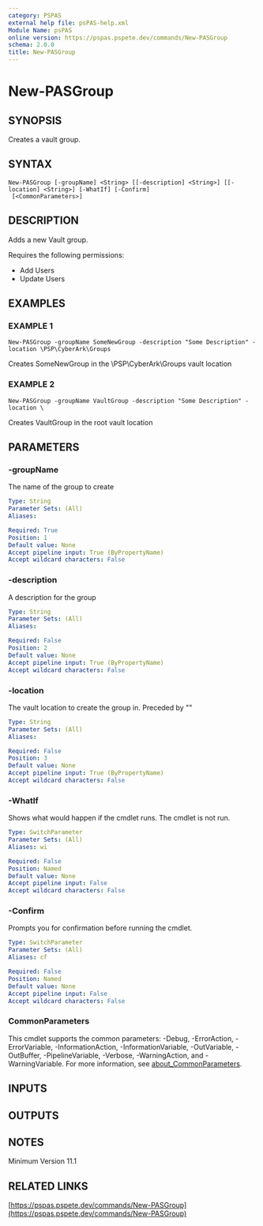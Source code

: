 ```yaml
---
category: PSPAS
external help file: psPAS-help.xml
Module Name: psPAS
online version: https://pspas.pspete.dev/commands/New-PASGroup
schema: 2.0.0
title: New-PASGroup
---
```


# New-PASGroup

## SYNOPSIS
Creates a vault group.

## SYNTAX

```
New-PASGroup [-groupName] <String> [[-description] <String>] [[-location] <String>] [-WhatIf] [-Confirm]
 [<CommonParameters>]
```

## DESCRIPTION
Adds a new Vault group.

Requires the following permissions:
- Add Users
- Update Users

## EXAMPLES

### EXAMPLE 1
```
New-PASGroup -groupName SomeNewGroup -description "Some Description" -location \PSP\CyberArk\Groups
```

Creates SomeNewGroup in the \PSP\CyberArk\Groups vault location

### EXAMPLE 2
```
New-PASGroup -groupName VaultGroup -description "Some Description" -location \
```

Creates VaultGroup in the root vault location

## PARAMETERS

### -groupName
The name of the group to create

```yaml
Type: String
Parameter Sets: (All)
Aliases:

Required: True
Position: 1
Default value: None
Accept pipeline input: True (ByPropertyName)
Accept wildcard characters: False
```

### -description
A description for the group

```yaml
Type: String
Parameter Sets: (All)
Aliases:

Required: False
Position: 2
Default value: None
Accept pipeline input: True (ByPropertyName)
Accept wildcard characters: False
```

### -location
The vault location to create the group in.
Preceded by "\"

```yaml
Type: String
Parameter Sets: (All)
Aliases:

Required: False
Position: 3
Default value: None
Accept pipeline input: True (ByPropertyName)
Accept wildcard characters: False
```

### -WhatIf
Shows what would happen if the cmdlet runs.
The cmdlet is not run.

```yaml
Type: SwitchParameter
Parameter Sets: (All)
Aliases: wi

Required: False
Position: Named
Default value: None
Accept pipeline input: False
Accept wildcard characters: False
```

### -Confirm
Prompts you for confirmation before running the cmdlet.

```yaml
Type: SwitchParameter
Parameter Sets: (All)
Aliases: cf

Required: False
Position: Named
Default value: None
Accept pipeline input: False
Accept wildcard characters: False
```

### CommonParameters
This cmdlet supports the common parameters: -Debug, -ErrorAction, -ErrorVariable, -InformationAction, -InformationVariable, -OutVariable, -OutBuffer, -PipelineVariable, -Verbose, -WarningAction, and -WarningVariable. For more information, see [about_CommonParameters](http://go.microsoft.com/fwlink/?LinkID=113216).

## INPUTS

## OUTPUTS

## NOTES
Minimum Version 11.1

## RELATED LINKS

[https://pspas.pspete.dev/commands/New-PASGroup](https://pspas.pspete.dev/commands/New-PASGroup)

